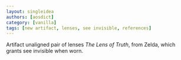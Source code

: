 ```yaml
---
layout: singleidea
authors: [aosdict]
category: [vanilla]
tags: [new artifact, lenses, see invisible, references]
---
```

Artifact unaligned pair of lenses _The Lens of Truth_, from Zelda, which grants
see invisible when worn.
